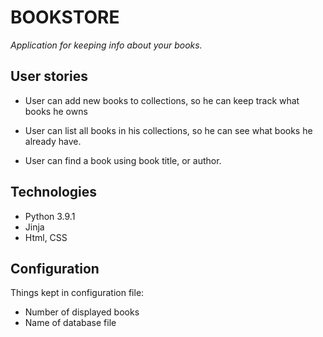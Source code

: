 # BOOKSTORE

_Application for keeping info about your books._

## User stories

* User can add new books to collections, so he can keep track what books he owns

* User can list all books in his collections, so he can see what books he already have.

* User can find a book using book title, or author.

## Technologies

* Python 3.9.1
* Jinja
* Html, CSS

## Configuration

Things kept in configuration file:

* Number of displayed books
* Name of database file
